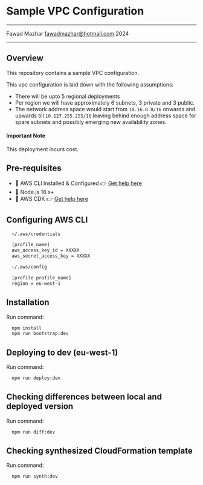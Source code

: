 # Sample VPC Configuration
---

Fawad Mazhar <fawadmazhar@hotmail.com> 2024

---

## Overview
This repository contains a sample VPC configuration.

This vpc configuration is laid down with the following assumptions:
 - There will be upto 5 regional deployments
 - Per region we will have approximately 6 subnets, 3 private and 3 public.
 - The network address space would start from `10.16.0.0/16` onwards and upwards till `10.127.255.255/16` leaving behind enough address space for spare subnets and possibly emerging new availability zones.


#### Important Note
This deployment incurs cost.


## Pre-requisites
  - 🔧 AWS CLI Installed & Configured 👉 [Get help here](https://aws.amazon.com/cli/)
  - 🔧 Node.js 18.x+
  - 🔧 AWS CDK 👉 [Get help here](https://docs.aws.amazon.com/cdk/latest/guide/getting_started.html) 


## Configuring AWS CLI
```bash
  ~/.aws/credentials

  [profile_name]
  aws_access_key_id = XXXXX
  aws_secret_access_key = XXXXX
```

```bash
  ~/.aws/config

  [profile profile_name]
  region = eu-west-1
```


## Installation
Run command:
```bash
  npm install
  npm run bootstrap:dev
```


## Deploying to dev (eu-west-1)
Run command:
```bash
  npm run deploy:dev
```

## Checking differences between local and deployed version
Run command:
```bash
  npm run diff:dev
```

## Checking synthesized CloudFormation template
Run command:
```bash
  npm run synth:dev
```